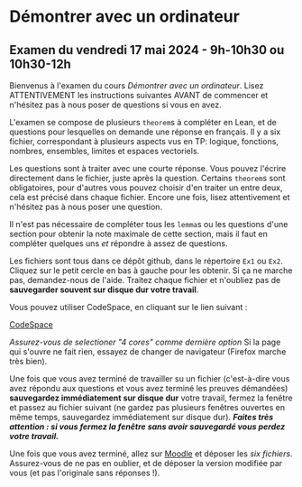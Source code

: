 # Démontrer avec un ordinateur
## Examen du vendredi 17 mai 2024 - 9h-10h30 ou 10h30-12h

Bienvenus à l'examen du cours *Démontrer avec un ordinateur*. Lisez ATTENTIVEMENT les instructions suivantes AVANT de commencer et n'hésitez pas à nous poser de questions si vous en avez.

L'examen se compose de plusieurs `theorem`s à compléter en Lean, et de questions pour lesquelles on demande une réponse en français. Il y a six fichier, correspondant à plusieurs aspects vus en TP: logique, fonctions, nombres, ensembles, limites et espaces vectoriels.

Les questions sont à traiter avec une courte réponse. Vous pouvez l'écrire directement dans le fichier, juste après la question. Certains `theorem`s sont obligatoires, pour d'autres vous pouvez choisir d'en traiter un entre deux, cela est précisé dans chaque fichier. Encore une fois, lisez attentivement et n'hésitez pas à nous poser une question.

Il n'est pas nécessaire de compléter tous les `lemma`s ou les questions d'une section pour obtenir la note maximale de cette section, mais il faut en compléter quelques uns *et* répondre à assez de questions.

Les fichiers sont tous dans ce dépôt github, dans le répertoire `Ex1` ou `Ex2`. Cliquez sur le petit cercle en bas à gauche pour les obtenir. Si ça ne marche pas, demandez-nous de l'aide. Traitez chaque fichier et n'oubliez pas de **sauvegarder souvent sur disque dur votre travail**.

Vous pouvez utiliser CodeSpace, en cliquant sur le lien suivant :

[CodeSpace](https://codespaces.new/riccardobrasca/LeanTeaching)

*Assurez-vous de selectioner "4 cores" comme dernière option* Si la page qui s'ouvre ne fait rien, essayez de changer de navigateur (Firefox marche très bien).

Une fois que vous avez terminé de travailler su un fichier (c'est-à-dire vous avez répondu aux questions et vous avez terminé les preuves démandées) **sauvegardez immédiatement sur disque dur** votre travail, fermez la fenêtre et passez au fichier suivant (ne gardez pas plusieurs fenêtres ouvertes en même temps, sauvegardez immédiatement sur disque dur). _**Faites très attention : si vous fermez la fenêtre sans avoir sauvegardé vous perdez votre travail.**_

Une fois que vous avez terminé, allez sur [Moodle](https://moodle.u-paris.fr/course/view.php?id=41914#section-2) et déposer les *six fichiers*. Assurez-vous de ne pas en oublier, et de déposer la version modifiée par vous (et pas l'originale sans réponses !).
